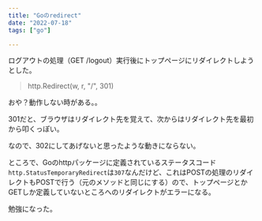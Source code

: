 ```yaml
---
title: "Goのredirect"
date: "2022-07-18"
tags: ["go"]

---
```


ログアウトの処理（GET /logout）実行後にトップページにリダイレクトしようとした。

> http.Redirect(w, r, "/", 301)

おや？動作しない時がある。。

301だと、ブラウザはリダイレクト先を覚えて、次からはリダイレクト先を最初から叩くっぽい。

なので、302にしてあげないと思ったような動きにならない。

ところで、Goのhttpパッケージに定義されているステータスコード`http.StatusTemporaryRedirect`は`307`なんだけど、これはPOSTの処理のリダイレクトもPOSTで行う（元のメソッドと同じにする）ので、トップページとかGETしか定義していないところへのリダイレクトがエラーになる。

勉強になった。
